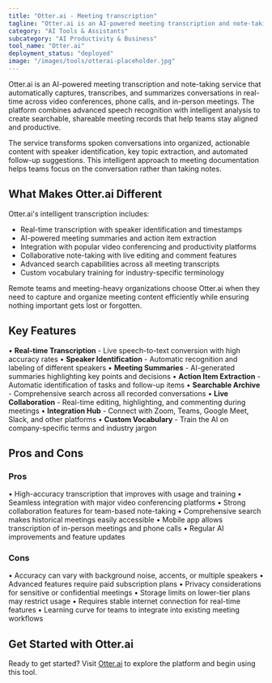 ```yaml
---
title: "Otter.ai - Meeting transcription"
tagline: "Otter.ai is an AI-powered meeting transcription and note-taking service that automatically captures, transcribes, and summarizes conversations in real-time..."
category: "AI Tools & Assistants"
subcategory: "AI Productivity & Business"
tool_name: "Otter.ai"
deployment_status: "deployed"
image: "/images/tools/otterai-placeholder.jpg"
---
```


Otter.ai is an AI-powered meeting transcription and note-taking service that automatically captures, transcribes, and summarizes conversations in real-time across video conferences, phone calls, and in-person meetings. The platform combines advanced speech recognition with intelligent analysis to create searchable, shareable meeting records that help teams stay aligned and productive.

The service transforms spoken conversations into organized, actionable content with speaker identification, key topic extraction, and automated follow-up suggestions. This intelligent approach to meeting documentation helps teams focus on the conversation rather than taking notes.

## What Makes Otter.ai Different

Otter.ai's intelligent transcription includes:
- Real-time transcription with speaker identification and timestamps
- AI-powered meeting summaries and action item extraction
- Integration with popular video conferencing and productivity platforms
- Collaborative note-taking with live editing and comment features
- Advanced search capabilities across all meeting transcripts
- Custom vocabulary training for industry-specific terminology

Remote teams and meeting-heavy organizations choose Otter.ai when they need to capture and organize meeting content efficiently while ensuring nothing important gets lost or forgotten.

## Key Features

• **Real-time Transcription** - Live speech-to-text conversion with high accuracy rates
• **Speaker Identification** - Automatic recognition and labeling of different speakers
• **Meeting Summaries** - AI-generated summaries highlighting key points and decisions
• **Action Item Extraction** - Automatic identification of tasks and follow-up items
• **Searchable Archive** - Comprehensive search across all recorded conversations
• **Live Collaboration** - Real-time editing, highlighting, and commenting during meetings
• **Integration Hub** - Connect with Zoom, Teams, Google Meet, Slack, and other platforms
• **Custom Vocabulary** - Train the AI on company-specific terms and industry jargon

## Pros and Cons

### Pros
• High-accuracy transcription that improves with usage and training
• Seamless integration with major video conferencing platforms
• Strong collaboration features for team-based note-taking
• Comprehensive search makes historical meetings easily accessible
• Mobile app allows transcription of in-person meetings and phone calls
• Regular AI improvements and feature updates

### Cons
• Accuracy can vary with background noise, accents, or multiple speakers
• Advanced features require paid subscription plans
• Privacy considerations for sensitive or confidential meetings
• Storage limits on lower-tier plans may restrict usage
• Requires stable internet connection for real-time features
• Learning curve for teams to integrate into existing meeting workflows

## Get Started with Otter.ai

Ready to get started? Visit [Otter.ai](https://otter.ai/) to explore the platform and begin using this tool.